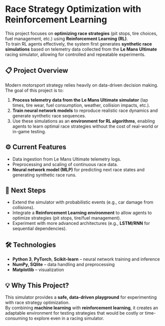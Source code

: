 # Race Strategy Optimization with Reinforcement Learning

This project focuses on **optimizing race strategies** (pit stops, tire choices, fuel management, etc.) using **Reinforcement Learning (RL)**.  
To train RL agents effectively, the system first generates **synthetic race simulations** based on telemetry data collected from the **Le Mans Ultimate** racing simulator, allowing for controlled and repeatable experiments.

## 📋 Project Overview
Modern motorsport strategy relies heavily on data-driven decision making.  
The goal of this project is to:
1. **Process telemetry data from the Le Mans Ultimate simulator** (lap times, tire wear, fuel consumption, weather, collision impacts, etc.).
2. **Train neural network models** to reproduce realistic race dynamics and generate synthetic race sequences.
3. Use these simulations as an **environment for RL algorithms**, enabling agents to learn optimal race strategies without the cost of real-world or in-game testing.

## ⚙️ Current Features
- Data ingestion from Le Mans Ultimate telemetry logs.
- Preprocessing and scaling of continuous race data.
- **Neural network model (MLP)** for predicting next race states and generating synthetic race runs.

## 🚧 Next Steps
- Extend the simulator with probabilistic events (e.g., car damage from collisions).
- Integrate a **Reinforcement Learning environment** to allow agents to optimize strategies (pit stops, tire/fuel management).
- Experiment with more advanced architectures (e.g., **LSTM/RNN** for sequential dependencies).

## 🛠️ Technologies
- **Python 3**, **PyTorch**, **Scikit-learn** – neural network training and inference  
- **NumPy, SQlite** – data handling and preprocessing  
- **Matplotlib** – visualization 


## 💡 Why This Project?
This simulator provides a **safe, data-driven playground** for experimenting with race strategy optimization.  
By combining **machine learning** with **reinforcement learning**, it creates an adaptable environment for testing strategies that would be costly or time-consuming to explore even in a racing simulator.
